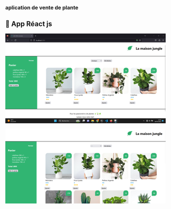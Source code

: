 ### aplication de vente de plante

## 📱 App Réact js

![image_desktop](./im1.png)

![image_desktop](./im2.png)
